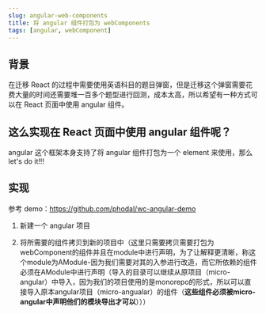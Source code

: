 ```yaml
---
slug: angular-web-components
title: 将 angular 组件打包为 webComponents
tags: [angular, webComponent]
---
```


## 背景

在迁移 React 的过程中需要使用英语科目的题目弹窗，但是迁移这个弹窗需要花费大量的时间还需要堆一百多个题型进行回测，成本太高，所以希望有一种方式可以在 React 页面中使用 angular 组件。

## 这么实现在 React 页面中使用 angular 组件呢？

angular 这个框架本身支持了将 angular 组件打包为一个 element 来使用，那么 let's do it!!!

## 实现

参考 demo：https://github.com/phodal/wc-angular-demo

1. 新建一个 angular 项目

2. 将所需要的组件拷贝到新的项目中（这里只需要拷贝需要打包为webComponent的组件并且在module中进行声明，为了让解释更清晰，称这个module为AModule-因为我们需要对其的入参进行改造，而它所依赖的组件必须在AModule中进行声明（导入的目录可以继续从原项目（micro-angular）中导入，因为我们的项目使用的是monorepo的形式，所以可以直接导入原本angular项目（micro-angualar）的组件（**这些组件必须被micro-angular中声明他们的模块导出才可以**）））